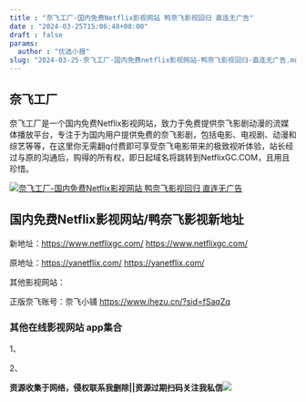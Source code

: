 ```yaml
---
title : "奈飞工厂-国内免费Netflix影视网站 鸭奈飞影视回归 直连无广告"
date : "2024-03-25T15:06:48+08:00"
draft : false
params:
  author : "优选小报"
slug: "2024-03-25-奈飞工厂-国内免费netflix影视网站-鸭奈飞影视回归-直连无广告.md"
---
```


## 奈飞工厂

奈飞工厂是一个国内免费Netflix影视网站，致力于免费提供奈飞影剧动漫的流媒体播放平台，专注于为国内用户提供免费的奈飞影剧，包括电影、电视剧、动漫和综艺等等，在这里你无需翻q付费即可享受奈飞电影带来的极致视听体验，站长经过与原的沟通后，购得的所有权，即日起域名将跳转到NetflixGC.COM，且用且珍惜。

[![奈飞工厂-国内免费Netflix影视网站 鸭奈飞影视回归
直连无广告](//img7-1.zhekoulieshou.com/mmbiz_jpg/iaHBVewvSIbAjcr9g6TlCXSfiaDqkbzuEzPKLrl7mFicuic9LGQZdLlsFZ9tP1x23cgmFaQIjH5KVP7708ibpd1WynA/0)](//img7-1.zhekoulieshou.com/mmbiz_jpg/iaHBVewvSIbAjcr9g6TlCXSfiaDqkbzuEzPKLrl7mFicuic9LGQZdLlsFZ9tP1x23cgmFaQIjH5KVP7708ibpd1WynA/0)

## 国内免费Netflix影视网站/鸭奈飞影视新地址

新地址：https://www.netflixgc.com/ https://www.netflixgc.com/

原地址：https://yanetflix.com/ https://yanetflix.com/

其他影视网站：

正版奈飞账号：奈飞小铺 https://www.ihezu.cn/?sid=fSaqZq

### 其他在线影视网站 app集合

1、

2、

**资源收集于网络，侵权联系我删除||资源过期扫码关注我私信**![](//img7-1.zhekoulieshou.com/mmbiz_jpg/iaHBVewvSIbAjcr9g6TlCXSfiaDqkbzuEzp207hVzPqT4YGQOAazQ1KNHCeACbia5Lzq4Ckwibe48iar1q7lgVP1o3w/640?wx_fmt=jpeg&from=appmsg)


